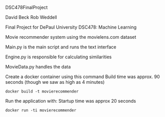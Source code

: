 DSC478FinalProject

David Beck
Rob Weddell

Final Project for DePaul University DSC478: Machine Learning


Movie recommender system using the movielens.com dataset

Main.py is the main script and runs the text interface

Engine.py is responsible for calculating similarities

MovieData.py handles the data


Create a docker container using this command
Build time was approx. 90 seconds (though we saw as high as 4 minutes)

    docker build -t movierecommender


Run the application with:
Startup time was approx 20 seconds

    docker run -ti movierecommender
